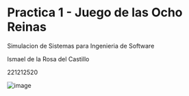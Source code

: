 # Practica 1 - Juego de las Ocho Reinas

Simulacion de Sistemas para Ingenieria de Software

Ismael de la Rosa del Castillo

221212520

![image](https://github.com/Ismaeldlr/Juego-Ocho-Reinas/assets/157316333/dfe999a9-d29f-473c-98cd-90f5a8ff22f6)
